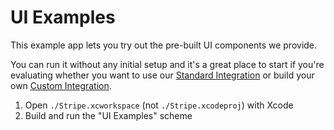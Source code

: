 # UI Examples

This example app lets you try out the pre-built UI components we provide.

You can run it without any initial setup and it's a great place to start if you're evaluating whether you want to use our [Standard Integration](/Example/Standard%20Integration/README.md) or build your own [Custom Integration](/Example/Custom%20Integration/README.md).

1. Open `./Stripe.xcworkspace` (not `./Stripe.xcodeproj`) with Xcode
2. Build and run the "UI Examples" scheme
